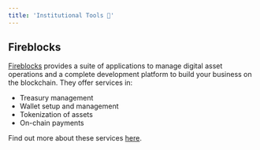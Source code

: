 ```yaml
---
title: 'Institutional Tools 🏦'
---
```


## Fireblocks

[Fireblocks](https://www.fireblocks.com/) provides a suite of applications to manage digital asset operations and a complete development platform to build your business on the blockchain. They offer services in:
- Treasury management
- Wallet setup and management
- Tokenization of assets
- On-chain payments

Find out more about these services [here](https://www.fireblocks.com/pricing/).

